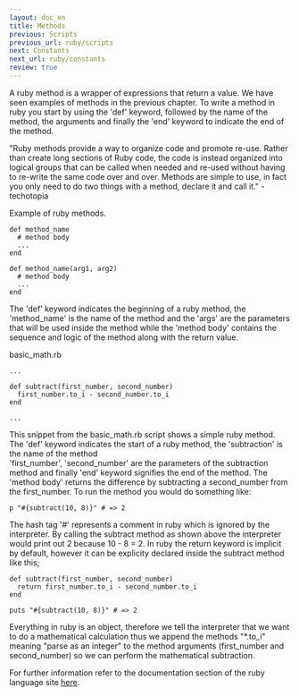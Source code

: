 ```yaml
---
layout: doc_en
title: Methods
previous: Scripts
previous_url: ruby/scripts
next: Constants
next_url: ruby/constants
review: true
---
```


A ruby method is a wrapper of expressions that return a value. We have seen 
examples of methods in the previous chapter. To write a method in ruby you 
start by using the 'def' keyword, followed by the name of the method, the arguments 
and finally the 'end' keyword to indicate the end of the method.

"Ruby methods provide a way to organize code and promote re-use. 
Rather than create long sections of Ruby code, the code is instead organized 
into logical groups that can be called when needed and re-used without having to 
re-write the same code over and over. Methods are simple to use, in fact you only 
need to do two things with a method, declare it and call it." - techotopia

Example of ruby methods.

    def method_name
      # method body
      ...
    end

    def method_name(arg1, arg2)
      # method body
      ...
    end

The 'def' keyword indicates the beginning of a ruby method, the 'method_name' is the 
name of the method and the 'args' are the parameters that will be used inside the method 
while the 'method body' contains the sequence and logic of the method along with the 
return value.

basic_math.rb 

    ...

    def subtract(first_number, second_number)
      first_number.to_i - second_number.to_i
    end

    ...

This snippet from the basic_math.rb script shows a simple ruby method. The 'def' keyword 
indicates the start of a ruby method, the 'subtraction' is the name of the method  
'first_number', 'second_number' are the parameters of the subtraction method and finally 
'end' keyword signifies the end of the method. The 'method body' returns the difference by 
subtracting a second_number from the first_number. To run the method you would do something like: 

    p "#{subtract(10, 8)}" # => 2

The hash tag '#' represents a comment in ruby which is ignored by the interpreter. By calling the 
subtract method as shown above the interpreter would print out 2 because 10 - 8 = 2. In ruby the return 
keyword is implicit by default, however it can be explicity declared inside the subtract method like this;

    def subtract(first_number, second_number)
      return first_number.to_i - second_number.to_i
    end

    puts "#{subtract(10, 8)}" # => 2

Everything in ruby is an object, therefore we tell the interpreter that we want to do a mathematical calculation 
thus we append the methods "*.to_i" meaning "parse as an integer" to the method arguments (first_number and second_number) 
so we can perform the mathematical subtraction.

For further information refer to the documentation section of the ruby language site 
<a href="http://www.ruby-lang.org/en/documentation" target="_blank">here</a>.
